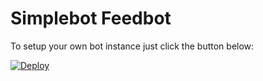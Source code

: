 Simplebot Feedbot
=================

To setup your own bot instance just click the button below:

[![Deploy](https://www.herokucdn.com/deploy/button.svg)](https://heroku.com/deploy?template=https://github.com/adbenitez/simplebot-www-heroku/tree/main/)

